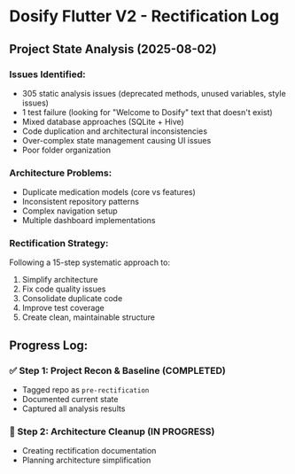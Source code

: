 # Dosify Flutter V2 - Rectification Log

## Project State Analysis (2025-08-02)

### Issues Identified:
- 305 static analysis issues (deprecated methods, unused variables, style issues)
- 1 test failure (looking for "Welcome to Dosify" text that doesn't exist)
- Mixed database approaches (SQLite + Hive)
- Code duplication and architectural inconsistencies
- Over-complex state management causing UI issues
- Poor folder organization

### Architecture Problems:
- Duplicate medication models (core vs features)
- Inconsistent repository patterns
- Complex navigation setup
- Multiple dashboard implementations

### Rectification Strategy:
Following a 15-step systematic approach to:
1. Simplify architecture
2. Fix code quality issues  
3. Consolidate duplicate code
4. Improve test coverage
5. Create clean, maintainable structure

## Progress Log:

### ✅ Step 1: Project Recon & Baseline (COMPLETED)
- Tagged repo as `pre-rectification`
- Documented current state
- Captured all analysis results

### 🔄 Step 2: Architecture Cleanup (IN PROGRESS)
- Creating rectification documentation
- Planning architecture simplification
